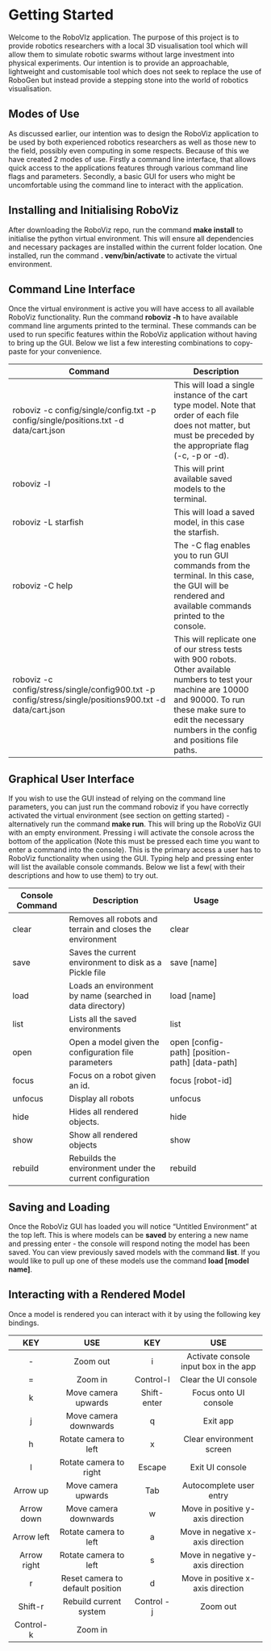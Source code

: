 # Getting Started

Welcome to the RoboVIz application. The purpose of this project is to provide robotics researchers with a local 3D visualisation tool which will allow them to simulate robotic swarms without large investment into physical experiments. Our intention is to provide an approachable, lightweight and customisable tool which does not seek to replace the use of RoboGen but instead provide a stepping stone into the world of robotics visualisation.

## Modes of Use

As discussed earlier, our intention was to design the RoboViz application to be used by both experienced robotics researchers as well as those new to the field, possibly even computing in some respects. Because of this we have created 2 modes of use. Firstly a command line interface, that allows quick access to the applications features through various command line flags and parameters. Secondly, a basic GUI for users who might be uncomfortable using the command line to interact with the application.

## Installing and Initialising RoboViz

After downloading the RoboViz repo, run the command **make install**  to initialise the python virtual environment. This will ensure all dependencies and necessary packages are installed within the current folder location. One installed, run the command **. venv/bin/activate** to activate the virtual environment.

## Command Line Interface

Once the virtual environment is active you will have access to all available RoboViz functionality. Run the command **roboviz -h** to have available command line arguments printed to the terminal. These commands can be used to run specific features within the RoboViz application without having to bring up the GUI. Below we list a few interesting combinations to copy-paste for your convenience.

| Command | Description |
|---|---|
| roboviz -c config/single/config.txt -p config/single/positions.txt -d data/cart.json | This will load a single instance of the cart type model. Note that order of each file does not matter, but must be preceded by the appropriate flag (-c, -p or -d). |
| roboviz -l | This will print available saved models to the terminal. |
| roboviz -L starfish | This will load a saved model, in this case the starfish. |
| roboviz -C help | The -C flag enables you to run GUI commands from the terminal. In this case, the GUI will be rendered and available commands printed to the console. |
|roboviz -c config/stress/single/config900.txt -p config/stress/single/positions900.txt -d data/cart.json | This will replicate one of our stress tests with 900 robots. Other available numbers to test your machine are 10000 and 90000. To run these make sure to edit the necessary numbers in the config and positions file paths.




## Graphical User Interface

If you wish to use the GUI instead of relying on the command line parameters, you can just run the command roboviz if you have correctly activated the virtual environment (see section on getting started) - alternatively run the command **make run**. This will bring up the RoboViz GUI with an empty environment. Pressing i will activate the console across the bottom of the application (Note this must be pressed each time you want to enter a command into the console). This is the primary access a user has to RoboViz functionality when using the GUI. Typing help and pressing enter will list the available console commands. Below we list a few( with their descriptions and how to use them) to try out.

| Console Command | Description                                               | Usage                                          |   |   |
|-----------------|-----------------------------------------------------------|------------------------------------------------|---|---|
| clear           | Removes all robots and terrain and closes the environment | clear                                          |   |   |
| save            | Saves the current environment to disk as a Pickle file    | save [name]                                    |   |   |
| load            | Loads an environment by name (searched in data directory) | load [name]                                    |   |   |
| list            | Lists all the saved environments                          | list                                           |   |   |
| open            | Open a model given the configuration file parameters      | open [config-path] [position-path] [data-path] |   |   |
| focus           | Focus on a  robot given an id.                            | focus [robot-id]                               |   |   |
| unfocus         | Display all robots                                        | unfocus                                        |   |   |
| hide            | Hides all rendered objects.                               | hide                                           |   |   |
| show            | Show all rendered objects                                 | show                                           |   |   |
| rebuild         | Rebuilds the environment under the current configuration  | rebuild


## Saving and Loading

Once the RoboViz GUI has loaded you will notice “Untitled Environment” at the top left. This is where models can be **saved** by entering a new name and pressing enter - the console will respond noting the model has been saved. You can view previously saved models with the command **list**. If you would like to pull up one of these models use the command **load [model name]**.


## Interacting with a Rendered Model

Once a model is rendered you can interact with it by using the following key bindings.


|     KEY     |                USE               |     KEY     |                  USE                  |
|:-----------:|:--------------------------------:|:-----------:|:-------------------------------------:|
|      -      |             Zoom out             |      i      | Activate console input box in the app |
|      =      |              Zoom in             |  Control-l  |          Clear the UI console         |
|      k      |        Move camera upwards       | Shift-enter |         Focus onto UI console         |
|      j      |       Move camera downwards      |      q      |                Exit app               |
| h           | Rotate camera to left            | x           | Clear environment screen              |
| l           | Rotate camera to right           | Escape      | Exit UI console                       |
| Arrow up    | Move camera upwards              | Tab         | Autocomplete user entry               |
| Arrow down  | Move camera downwards            | w           | Move in positive y- axis direction    |
| Arrow left  | Rotate camera to left            | a           | Move in negative x-axis direction     |
| Arrow right | Rotate camera to left            | s           | Move in negative y-axis direction     |
| r           | Reset camera to default position | d           | Move in positive x- axis direction    |
| Shift-r     | Rebuild current system           | Control -j  | Zoom out                              |
| Control-k   | Zoom in                          |             |                                       |
